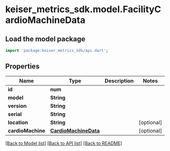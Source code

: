 # keiser_metrics_sdk.model.FacilityCardioMachineData

## Load the model package
```dart
import 'package:keiser_metrics_sdk/api.dart';
```

## Properties
Name | Type | Description | Notes
------------ | ------------- | ------------- | -------------
**id** | **num** |  | 
**model** | **String** |  | 
**version** | **String** |  | 
**serial** | **String** |  | 
**location** | **String** |  | [optional] 
**cardioMachine** | [**CardioMachineData**](CardioMachineData.md) |  | [optional] 

[[Back to Model list]](../README.md#documentation-for-models) [[Back to API list]](../README.md#documentation-for-api-endpoints) [[Back to README]](../README.md)


